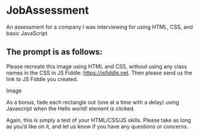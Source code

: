 # JobAssessment
An assessment for a company I was interviewing for using HTML, CSS, and basic JavaScript

## The prompt is as follows: 

Please recreate this image using HTML and CSS, without using any class names in the CSS in JS Fiddle: https://jsfiddle.net. Then please send us the link to JS Fiddle you created. 

Image

As a bonus, fade each rectangle out (one at a time with a delay) using Javascript when the Hello world! element is clicked.


Again, this is simply a test of your HTML/CSS/JS skills. Please take as long as you’d like on it, and let us know if you have any questions or concerns. 
